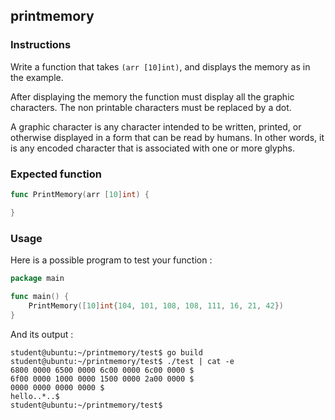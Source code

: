 ## printmemory

### Instructions

Write a function that takes `(arr [10]int)`, and displays the memory as in the example.

After displaying the memory the function must display all the graphic characters. The non printable characters must be replaced by a dot.

A graphic character is any character intended to be written, printed, or otherwise displayed in a form that can be read by humans. In other words, it is any encoded character that is associated with one or more glyphs.

### Expected function

```go
func PrintMemory(arr [10]int) {

}
```

### Usage

Here is a possible program to test your function :

```go
package main

func main() {
	PrintMemory([10]int{104, 101, 108, 108, 111, 16, 21, 42})
}
```

And its output :

```console
student@ubuntu:~/printmemory/test$ go build
student@ubuntu:~/printmemory/test$ ./test | cat -e
6800 0000 6500 0000 6c00 0000 6c00 0000 $
6f00 0000 1000 0000 1500 0000 2a00 0000 $
0000 0000 0000 0000 $
hello..*..$
student@ubuntu:~/printmemory/test$
```
